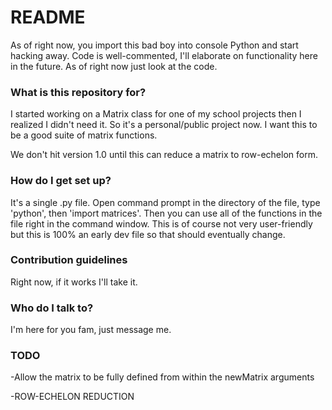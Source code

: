 # README #

As of right now, you import this bad boy into console Python and start hacking away. Code is well-commented, I'll elaborate on functionality here in the future. As of right now just look at the code.

### What is this repository for? ###

I started working on a Matrix class for one of my school projects then I realized I didn't need it. So it's a personal/public project now. I want this to be a good suite of matrix functions.

We don't hit version 1.0 until this can reduce a matrix to row-echelon form.

### How do I get set up? ###

It's a single .py file. Open command prompt in the directory of the file, type 'python', then 'import matrices'. Then you can use all of the functions in the file right in the command window. This is of course not very user-friendly but this is 100% an early dev file so that should eventually change.

### Contribution guidelines ###

Right now, if it works I'll take it.

### Who do I talk to? ###

I'm here for you fam, just message me.

### TODO ###

-Allow the matrix to be fully defined from within the newMatrix arguments

-ROW-ECHELON REDUCTION